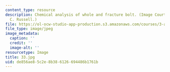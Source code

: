 ```yaml
---
content_type: resource
description: Chemical analysis of whole and fracture bolt. (Image Courtesy of Kenneth
  C. Russell.)
file: https://ol-ocw-studio-app-production.s3.amazonaws.com/courses/3-a27-case-studies-in-forensic-metallurgy-fall-2007/de856ae85c2e8b386126694486b1761b_33.jpg
file_type: image/jpeg
image_metadata:
  caption: ''
  credit: ''
  image-alt: ''
resourcetype: Image
title: 33.jpg
uid: de856ae8-5c2e-8b38-6126-694486b1761b
---
```

